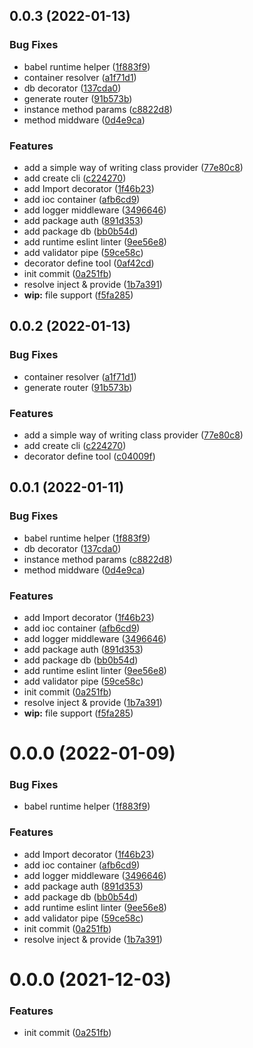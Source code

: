 ## 0.0.3 (2022-01-13)


### Bug Fixes

* babel runtime helper ([1f883f9](https://github.com/Col0ring/koa-ioc/commit/1f883f9d79212eafd7220cc50ec46530bed33682))
* container resolver ([a1f71d1](https://github.com/Col0ring/koa-ioc/commit/a1f71d1cb84783f3127efb262a1932de80ab6e17))
* db decorator ([137cda0](https://github.com/Col0ring/koa-ioc/commit/137cda03766662a81ceff7507f5a2da9745b586f))
* generate router ([91b573b](https://github.com/Col0ring/koa-ioc/commit/91b573b65dc7f1760018b281547fc1b55ad48b7b))
* instance method params ([c8822d8](https://github.com/Col0ring/koa-ioc/commit/c8822d80ef56eed3aaf5096a16b5a5575d10e40b))
* method middware ([0d4e9ca](https://github.com/Col0ring/koa-ioc/commit/0d4e9cadaee24701caf5e43dd00fb9e201fffa20))


### Features

* add a simple way of writing class provider ([77e80c8](https://github.com/Col0ring/koa-ioc/commit/77e80c8ecad1a6fe73c632708cc12cbd45515ff2))
* add create cli ([c224270](https://github.com/Col0ring/koa-ioc/commit/c2242706785f4038ab1e314f45eea37c506fd96a))
* add Import decorator ([1f46b23](https://github.com/Col0ring/koa-ioc/commit/1f46b23965d85cf1bcd1342f5ebd4ce7b4fbb056))
* add ioc container ([afb6cd9](https://github.com/Col0ring/koa-ioc/commit/afb6cd996eecca1bb46847a7de1a1c6e8e5e880b))
* add logger middleware ([3496646](https://github.com/Col0ring/koa-ioc/commit/34966463d6a28f8b16b7c363b05a497626f5295c))
* add package auth ([891d353](https://github.com/Col0ring/koa-ioc/commit/891d353c2e1d11b94d62961d8a65ef36272c6d17))
* add package db ([bb0b54d](https://github.com/Col0ring/koa-ioc/commit/bb0b54d4972b13c2ca59be3b6987beda20e4893c))
* add runtime eslint linter ([9ee56e8](https://github.com/Col0ring/koa-ioc/commit/9ee56e86ed89ca05e7a9e49fec198313517a0e89))
* add validator pipe ([59ce58c](https://github.com/Col0ring/koa-ioc/commit/59ce58c953a617fc5a77a428f78c233458ef3d9c))
* decorator define tool ([0af42cd](https://github.com/Col0ring/koa-ioc/commit/0af42cd08e778982d8d777dbbd7c8ebb352395fb))
* init commit ([0a251fb](https://github.com/Col0ring/koa-ioc/commit/0a251fb38379c8ebc360ceb03c7fc9beb463911f))
* resolve inject & provide ([1b7a391](https://github.com/Col0ring/koa-ioc/commit/1b7a3917185ba21a4b3370924619759f3fcd7140))
* **wip:** file support ([f5fa285](https://github.com/Col0ring/koa-ioc/commit/f5fa285e229822cf2b221f301b352acdb26f7387))



## 0.0.2 (2022-01-13)

### Bug Fixes

- container resolver ([a1f71d1](https://github.com/Col0ring/koa-ioc/commit/a1f71d1cb84783f3127efb262a1932de80ab6e17))
- generate router ([91b573b](https://github.com/Col0ring/koa-ioc/commit/91b573b65dc7f1760018b281547fc1b55ad48b7b))

### Features

- add a simple way of writing class provider ([77e80c8](https://github.com/Col0ring/koa-ioc/commit/77e80c8ecad1a6fe73c632708cc12cbd45515ff2))
- add create cli ([c224270](https://github.com/Col0ring/koa-ioc/commit/c2242706785f4038ab1e314f45eea37c506fd96a))
- decorator define tool ([c04009f](https://github.com/Col0ring/koa-ioc/commit/c04009f217c3e13691bd3942d1b0d80e0dbdbee0))

## 0.0.1 (2022-01-11)

### Bug Fixes

- babel runtime helper ([1f883f9](https://github.com/Col0ring/koa-ioc/commit/1f883f9d79212eafd7220cc50ec46530bed33682))
- db decorator ([137cda0](https://github.com/Col0ring/koa-ioc/commit/137cda03766662a81ceff7507f5a2da9745b586f))
- instance method params ([c8822d8](https://github.com/Col0ring/koa-ioc/commit/c8822d80ef56eed3aaf5096a16b5a5575d10e40b))
- method middware ([0d4e9ca](https://github.com/Col0ring/koa-ioc/commit/0d4e9cadaee24701caf5e43dd00fb9e201fffa20))

### Features

- add Import decorator ([1f46b23](https://github.com/Col0ring/koa-ioc/commit/1f46b23965d85cf1bcd1342f5ebd4ce7b4fbb056))
- add ioc container ([afb6cd9](https://github.com/Col0ring/koa-ioc/commit/afb6cd996eecca1bb46847a7de1a1c6e8e5e880b))
- add logger middleware ([3496646](https://github.com/Col0ring/koa-ioc/commit/34966463d6a28f8b16b7c363b05a497626f5295c))
- add package auth ([891d353](https://github.com/Col0ring/koa-ioc/commit/891d353c2e1d11b94d62961d8a65ef36272c6d17))
- add package db ([bb0b54d](https://github.com/Col0ring/koa-ioc/commit/bb0b54d4972b13c2ca59be3b6987beda20e4893c))
- add runtime eslint linter ([9ee56e8](https://github.com/Col0ring/koa-ioc/commit/9ee56e86ed89ca05e7a9e49fec198313517a0e89))
- add validator pipe ([59ce58c](https://github.com/Col0ring/koa-ioc/commit/59ce58c953a617fc5a77a428f78c233458ef3d9c))
- init commit ([0a251fb](https://github.com/Col0ring/koa-ioc/commit/0a251fb38379c8ebc360ceb03c7fc9beb463911f))
- resolve inject & provide ([1b7a391](https://github.com/Col0ring/koa-ioc/commit/1b7a3917185ba21a4b3370924619759f3fcd7140))
- **wip:** file support ([f5fa285](https://github.com/Col0ring/koa-ioc/commit/f5fa285e229822cf2b221f301b352acdb26f7387))

# 0.0.0 (2022-01-09)

### Bug Fixes

- babel runtime helper ([1f883f9](https://github.com/Col0ring/koa-ioc/commit/1f883f9d79212eafd7220cc50ec46530bed33682))

### Features

- add Import decorator ([1f46b23](https://github.com/Col0ring/koa-ioc/commit/1f46b23965d85cf1bcd1342f5ebd4ce7b4fbb056))
- add ioc container ([afb6cd9](https://github.com/Col0ring/koa-ioc/commit/afb6cd996eecca1bb46847a7de1a1c6e8e5e880b))
- add logger middleware ([3496646](https://github.com/Col0ring/koa-ioc/commit/34966463d6a28f8b16b7c363b05a497626f5295c))
- add package auth ([891d353](https://github.com/Col0ring/koa-ioc/commit/891d353c2e1d11b94d62961d8a65ef36272c6d17))
- add package db ([bb0b54d](https://github.com/Col0ring/koa-ioc/commit/bb0b54d4972b13c2ca59be3b6987beda20e4893c))
- add runtime eslint linter ([9ee56e8](https://github.com/Col0ring/koa-ioc/commit/9ee56e86ed89ca05e7a9e49fec198313517a0e89))
- add validator pipe ([59ce58c](https://github.com/Col0ring/koa-ioc/commit/59ce58c953a617fc5a77a428f78c233458ef3d9c))
- init commit ([0a251fb](https://github.com/Col0ring/koa-ioc/commit/0a251fb38379c8ebc360ceb03c7fc9beb463911f))
- resolve inject & provide ([1b7a391](https://github.com/Col0ring/koa-ioc/commit/1b7a3917185ba21a4b3370924619759f3fcd7140))

# 0.0.0 (2021-12-03)

### Features

- init commit ([0a251fb](https://github.com/Col0ring/koa-ioc/commit/0a251fb38379c8ebc360ceb03c7fc9beb463911f))
